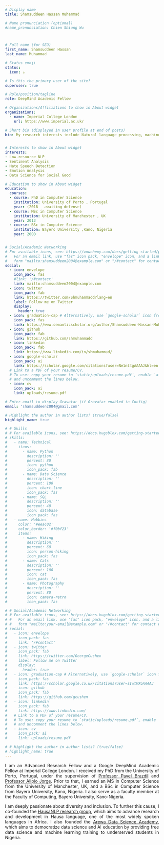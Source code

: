 ```yaml
---
# Display name
title: Shamsuddeen Hassan Muhammad

# Name pronunciation (optional)
#name_pronunciation: Chien Shiung Wu



# Full name (for SEO)
first_name: Shamsuddeen Hassan
last_name: Muhammad

# Status emoji
status:
  icon: ☕️

# Is this the primary user of the site?
superuser: true

# Role/position/tagline
role: DeepMind Academic Fellow

# Organizations/Affiliations to show in About widget
organizations:
  - name: Imperial College London
    url: https://www.imperial.ac.uk/

# Short bio (displayed in user profile at end of posts)
bio: My research interests include Natural language processing, machine learning and deep learning.


# Interests to show in About widget
interests:
- Low-resource NLP
- Sentiment Analysis
- Hate Speech Detection
- Emotion Analysis
- Data Science for Social Good

# Education to show in About widget
education:
  courses:
  - course: PhD in Computer Science 
    institution: University of Porto , Portugal
    year: (2018 - awaiting defense)
  - course: MSc in Computer Science
    institution: University of Manchester , UK
    year: 2013
  - course: BSc in Computer Science
    institution: Bayero University ,Kano, Nigeria
    year: 2008


# Social/Academic Networking
# For available icons, see: https://wowchemy.com/docs/getting-started/page-builder/#icons
#   For an email link, use "fas" icon pack, "envelope" icon, and a link in the
#   form "mailto:shamsuddeen2004@example.com" or "/#contact" for contact widget.
social:
  - icon: envelope
    icon_pack: fas
    #link: '/#contact'
    link: mailto:shamsuddeen2004@example.com
  - icon: twitter
    icon_pack: fab
    link: https://twitter.com/Shmuhammadd?lang=en
    label: Follow me on Twitter
    display:
      header: true
  - icon: graduation-cap # Alternatively, use `google-scholar` icon from `ai` icon pack
    icon_pack: fas
    link: https://www.semanticscholar.org/author/Shamsuddeen-Hassan-Muhammad/7744881
  - icon: github
    icon_pack: fab
    link: https://github.com/shmuhammadd
  - icon: linkedin
    icon_pack: fab
    link: https://www.linkedin.com/in/shmuhammad/
  - icon: google-scholar
    icon_pack: ai
    link: https://scholar.google.com/citations?user=Ne1nt4gAAAAJ&hl=en
  # Link to a PDF of your resume/CV.
  # To use: copy your resume to `static/uploads/resume.pdf`, enable `ai` icons in `params.yaml`,
  # and uncomment the lines below.
  - icon: cv
    icon_pack: ai
    link: uploads/resume.pdf

# Enter email to display Gravatar (if Gravatar enabled in Config)
email: 'shamsuddeen2004@gmail.com'

# Highlight the author in author lists? (true/false)
highlight_name: true

# # Skills
# # For available icons, see: https://docs.hugoblox.com/getting-started/page-builder/#icons
# skills:
#   - name: Technical
#     items:
#       - name: Python
#         description: ''
#         percent: 80
#         icon: python
#         icon_pack: fab
#       - name: Data Science
#         description: ''
#         percent: 100
#         icon: chart-line
#         icon_pack: fas
#       - name: SQL
#         description: ''
#         percent: 40
#         icon: database
#         icon_pack: fas
#   - name: Hobbies
#     color: '#eeac02'
#     color_border: '#f0bf23'
#     items:
#       - name: Hiking
#         description: ''
#         percent: 60
#         icon: person-hiking
#         icon_pack: fas
#       - name: Cats
#         description: ''
#         percent: 100
#         icon: cat
#         icon_pack: fas
#       - name: Photography
#         description: ''
#         percent: 80
#         icon: camera-retro
#         icon_pack: fas

# # Social/Academic Networking
# # For available icons, see: https://docs.hugoblox.com/getting-started/page-builder/#icons
# #   For an email link, use "fas" icon pack, "envelope" icon, and a link in the
# #   form "mailto:your-email@example.com" or "/#contact" for contact widget.
# social:
#   - icon: envelope
#     icon_pack: fas
#     link: '/#contact'
#   - icon: twitter
#     icon_pack: fab
#     link: https://twitter.com/GeorgeCushen
#     label: Follow me on Twitter
#     display:
#       header: true
#   - icon: graduation-cap # Alternatively, use `google-scholar` icon from `ai` icon pack
#     icon_pack: fas
#     link: https://scholar.google.co.uk/citations?user=sIwtMXoAAAAJ
#   - icon: github
#     icon_pack: fab
#     link: https://github.com/gcushen
#   - icon: linkedin
#     icon_pack: fab
#     link: https://www.linkedin.com/
#   # Link to a PDF of your resume/CV.
#   # To use: copy your resume to `static/uploads/resume.pdf`, enable `ai` icons in `params.yaml`,
#   # and uncomment the lines below.
#   - icon: cv
#     icon_pack: ai
#     link: uploads/resume.pdf

# # Highlight the author in author lists? (true/false)
# highlight_name: true
---
```


I am an Advanced Research Fellow and a Google DeepMind Academic Fellow at Imperial College London. I received my PhD from the University of Porto, Portugal, under the supervision of [Professor Pavel Brazdil](http://www.liaad.up.pt/area/pbrazdil/) and [Professor Alipio Jorge](https://www.dcc.fc.up.pt/~amjorge/). Prior to that, I earned an MS in Computer Science from the University of Manchester, UK, and a BSc in Computer Science from Bayero University, Kano, Nigeria. I also serve as a faculty member at the Faculty of Computing, Bayero University, Kano-Nigeria.

I am deeply passionate about diversity and inclusion. To further this cause, I 
co-founded the [HausaNLP research group](https://hausanlp.github.io/), which aims to advance research and development in Hausa language, one of the most widely spoken languages in Africa. I also founded the [Arewa Data Science Academy](https://arewadatascience.github.io), which aims to democratize data science and AI education by providing free data science and machine learning training to underserved students in Nigeria.


<!-- News: We are organizing the first SemEval for African low-resource languages.
{{< cta cta_text="Visit AfriSenti-SemEval 2023 Shared task 12" cta_link="https://afrisenti-semeval.github.io" cta_new_tab="false" >}} -->
<style>
body {
text-align: justify}
</style>
